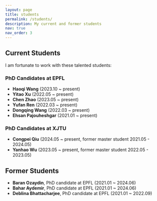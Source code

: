```yaml
---
layout: page
title: students
permalink: /students/
description: My current and former students
nav: true
nav_order: 3
---
```


## Current Students

I am fortunate to work with these talented students:

### PhD Candidates at EPFL

- **Haoqi Wang** (2023.10 ~ present)
- **Yitao Xu** (2022.05 ~ present)
- **Chen Zhao** (2023.05 ~ present)
- **Yufan Ren** (2022.03 ~ present)
- **Dongqing Wang** (2022.03 ~ present)
- **Ehsan Pajouheshgar** (2021.01 ~ present)

### PhD Candidates at XJTU

- **Congpei Qiu** (2024.05 ~ present, former master student 2021.05 - 2024.05)
- **Yanhao Wu** (2023.05 ~ present, former master student 2022.05 - 2023.05)

## Former Students

- **Baran Ozaydin**, PhD candidate at EPFL (2021.01 ~ 2024.06)
- **Bahar Aydemir**, PhD candidate at EPFL (2021.01 ~ 2024.06)
- **Deblina Bhattacharjee**, PhD candidate at EPFL (2021.01 ~ 2022.09) 